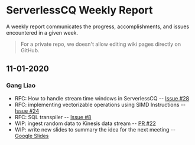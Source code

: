 # ServerlessCQ Weekly Report

A weekly report communicates the progress, accomplishments, and issues encountered in a given week. 
> For a private repo, we doesn't allow editing wiki pages directly on GitHub.

## 11-01-2020

### Gang Liao

- RFC: How to handle stream time windows in ServerlessCQ -- [Issue #28](https://github.com/DSLAM-UMD/ServerlessCQ/issues/28)
- RFC: implementing vectorizable operations using SIMD Instructions -- [Issue #24](https://github.com/DSLAM-UMD/ServerlessCQ/issues/24)
- RFC: SQL transpiler -- [Issue #8](https://github.com/DSLAM-UMD/ServerlessCQ/issues/8)
- WIP: ingest random data to Kinesis data stream -- [PR #22](https://github.com/DSLAM-UMD/ServerlessCQ/pull/22)
- WIP: write new slides to summary the idea for the next meeting -- [Google Slides](https://docs.google.com/presentation/d/1x3bm2M3YO_eKe-V7m33RBM2OWn3AUOlbmNiCa0QkeJI/edit?usp=sharing)
